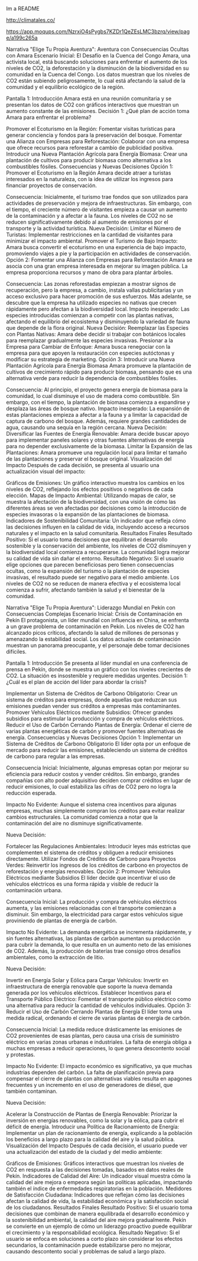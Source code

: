 Im a README

http://climatales.co/

https://app.moqups.com/NzrxiO4sPygbs7KZDr1QeZEsLMC3bzrq/view/page/a199c265a


Narrativa "Elige Tu Propia Aventura": Aventura con Consecuencias Ocultas con Amara
Escenario Inicial: El Desafío en la Cuenca del Congo
Amara, una activista local, está buscando soluciones para enfrentar el aumento de los niveles de CO2, la deforestación y la disminución de la biodiversidad en su comunidad en la Cuenca del Congo. Los datos muestran que los niveles de CO2 están subiendo peligrosamente, lo cual está afectando la salud de la comunidad y el equilibrio ecológico de la región.

Pantalla 1: Introducción
Amara está en una reunión comunitaria y se presentan los datos de CO2 con gráficos interactivos que muestran un aumento constante de las emisiones.
Decisión 1: ¿Qué plan de acción toma Amara para enfrentar el problema?

Promover el Ecoturismo en la Región: Fomentar visitas turísticas para generar conciencia y fondos para la preservación del bosque.
Fomentar una Alianza con Empresas para Reforestación: Colaborar con una empresa que ofrece recursos para reforestar a cambio de publicidad positiva.
Introducir una Nueva Plantación Agrícola para Energía Biomasa: Crear una plantación de cultivos para producir biomasa como alternativa a los combustibles fósiles.
Consecuencias y Nuevas Decisiones
Opción 1: Promover el Ecoturismo en la Región
Amara decide atraer a turistas interesados en la naturaleza, con la idea de utilizar los ingresos para financiar proyectos de conservación.

Consecuencia: Inicialmente, el turismo trae fondos que son utilizados para actividades de preservación y mejora de infraestructuras. Sin embargo, con el tiempo, el creciente número de visitantes empieza a causar un aumento de la contaminación y a afectar a la fauna.
Los niveles de CO2 no se reducen significativamente debido al aumento de emisiones por el transporte y la actividad turística.
Nueva Decisión:
Limitar el Número de Turistas: Implementar restricciones en la cantidad de visitantes para minimizar el impacto ambiental.
Promover el Turismo de Bajo Impacto: Amara busca convertir el ecoturismo en una experiencia de bajo impacto, promoviendo viajes a pie y la participación en actividades de conservación.
Opción 2: Fomentar una Alianza con Empresas para Reforestación
Amara se asocia con una gran empresa interesada en mejorar su imagen pública. La empresa proporciona recursos y mano de obra para plantar árboles.

Consecuencia: Las zonas reforestadas empiezan a mostrar signos de recuperación, pero la empresa, a cambio, instala vallas publicitarias y un acceso exclusivo para hacer promoción de sus esfuerzos. Más adelante, se descubre que la empresa ha utilizado especies no nativas que crecen rápidamente pero afectan a la biodiversidad local.
Impacto inesperado: Las especies introducidas comienzan a competir con las plantas nativas, afectando el equilibrio del ecosistema y disminuyendo la variedad de fauna que depende de la flora original.
Nueva Decisión:
Reemplazar las Especies con Plantas Nativas: Amara debe decidir si trabajar con botánicos locales para reemplazar gradualmente las especies invasivas.
Presionar a la Empresa para Cambiar de Enfoque: Amara busca renegociar con la empresa para que apoyen la restauración con especies autóctonas y modificar su estrategia de marketing.
Opción 3: Introducir una Nueva Plantación Agrícola para Energía Biomasa
Amara promueve la plantación de cultivos de crecimiento rápido para producir biomasa, pensando que es una alternativa verde para reducir la dependencia de combustibles fósiles.

Consecuencia: Al principio, el proyecto genera energía de biomasa para la comunidad, lo cual disminuye el uso de madera como combustible. Sin embargo, con el tiempo, la plantación de biomasa comienza a expandirse y desplaza las áreas de bosque nativo.
Impacto inesperado: La expansión de estas plantaciones empieza a afectar a la fauna y a limitar la capacidad de captura de carbono del bosque. Además, requiere grandes cantidades de agua, causando una sequía en la región cercana.
Nueva Decisión:
Diversificar las Fuentes de Energía Renovable: Amara decide buscar apoyo para implementar paneles solares y otras fuentes alternativas de energía para no depender exclusivamente de la biomasa.
Limitar la Expansión de las Plantaciones: Amara promueve una regulación local para limitar el tamaño de las plantaciones y preservar el bosque original.
Visualización del Impacto
Después de cada decisión, se presenta al usuario una actualización visual del impacto:

Gráficos de Emisiones: Un gráfico interactivo muestra los cambios en los niveles de CO2, reflejando los efectos positivos o negativos de cada elección.
Mapas de Impacto Ambiental: Utilizando mapas de calor, se muestra la afectación de la biodiversidad, con una visión de cómo las diferentes áreas se ven afectadas por decisiones como la introducción de especies invasoras o la expansión de las plantaciones de biomasa.
Indicadores de Sostenibilidad Comunitaria: Un indicador que refleja cómo las decisiones influyen en la calidad de vida, incluyendo acceso a recursos naturales y el impacto en la salud comunitaria.
Resultados Finales
Resultado Positivo: Si el usuario toma decisiones que equilibran el desarrollo sostenible y la conservación del ambiente, los niveles de CO2 disminuyen y la biodiversidad local comienza a recuperarse. La comunidad logra mejorar su calidad de vida sin dañar el entorno.
Resultado Negativo: Si el usuario elige opciones que parecen beneficiosas pero tienen consecuencias ocultas, como la expansión del turismo o la plantación de especies invasivas, el resultado puede ser negativo para el medio ambiente. Los niveles de CO2 no se reducen de manera efectiva y el ecosistema local comienza a sufrir, afectando también la salud y el bienestar de la comunidad.


Narrativa "Elige Tu Propia Aventura": Liderazgo Mundial en Pekín con Consecuencias Complejas
Escenario Inicial: Crisis de Contaminación en Pekín
El protagonista, un líder mundial con influencia en China, se enfrenta a un grave problema de contaminación en Pekín. Los niveles de CO2 han alcanzado picos críticos, afectando la salud de millones de personas y amenazando la estabilidad social. Los datos actuales de contaminación muestran un panorama preocupante, y el personaje debe tomar decisiones difíciles.

Pantalla 1: Introducción
Se presenta al líder mundial en una conferencia de prensa en Pekín, donde se muestra un gráfico con los niveles crecientes de CO2. La situación es insostenible y requiere medidas urgentes.
Decisión 1: ¿Cuál es el plan de acción del líder para abordar la crisis?

Implementar un Sistema de Créditos de Carbono Obligatorio: Crear un sistema de créditos para empresas, donde aquellas que reduzcan sus emisiones puedan vender sus créditos a empresas más contaminantes.
Promover Vehículos Eléctricos mediante Subsidios: Ofrecer grandes subsidios para estimular la producción y compra de vehículos eléctricos.
Reducir el Uso de Carbón Cerrando Plantas de Energía: Ordenar el cierre de varias plantas energéticas de carbón y promover fuentes alternativas de energía.
Consecuencias y Nuevas Decisiones
Opción 1: Implementar un Sistema de Créditos de Carbono Obligatorio
El líder opta por un enfoque de mercado para reducir las emisiones, estableciendo un sistema de créditos de carbono para regular a las empresas.

Consecuencia Inicial: Inicialmente, algunas empresas optan por mejorar su eficiencia para reducir costos y vender créditos. Sin embargo, grandes compañías con alto poder adquisitivo deciden comprar créditos en lugar de reducir emisiones, lo cual estabiliza las cifras de CO2 pero no logra la reducción esperada.

Impacto No Evidente: Aunque el sistema crea incentivos para algunas empresas, muchas simplemente compran los créditos para evitar realizar cambios estructurales. La comunidad comienza a notar que la contaminación del aire no disminuye significativamente.

Nueva Decisión:

Fortalecer las Regulaciones Ambientales: Introducir leyes más estrictas que complementen el sistema de créditos y obliguen a reducir emisiones directamente.
Utilizar Fondos de Créditos de Carbono para Proyectos Verdes: Reinvertir los ingresos de los créditos de carbono en proyectos de reforestación y energías renovables.
Opción 2: Promover Vehículos Eléctricos mediante Subsidios
El líder decide que incentivar el uso de vehículos eléctricos es una forma rápida y visible de reducir la contaminación urbana.

Consecuencia Inicial: La producción y compra de vehículos eléctricos aumenta, y las emisiones relacionadas con el transporte comienzan a disminuir. Sin embargo, la electricidad para cargar estos vehículos sigue proviniendo de plantas de energía de carbón.

Impacto No Evidente: La demanda energética se incrementa rápidamente, y sin fuentes alternativas, las plantas de carbón aumentan su producción para cubrir la demanda, lo que resulta en un aumento neto de las emisiones de CO2. Además, la producción de baterías trae consigo otros desafíos ambientales, como la extracción de litio.

Nueva Decisión:

Invertir en Energía Solar y Eólica para Cargar Vehículos: Invertir en infraestructura de energía renovable que soporte la nueva demanda generada por los vehículos eléctricos.
Establecer Incentivos para el Transporte Público Eléctrico: Fomentar el transporte público eléctrico como una alternativa para reducir la cantidad de vehículos individuales.
Opción 3: Reducir el Uso de Carbón Cerrando Plantas de Energía
El líder toma una medida radical, ordenando el cierre de varias plantas de energía de carbón.

Consecuencia Inicial: La medida reduce drásticamente las emisiones de CO2 provenientes de esas plantas, pero causa una crisis de suministro eléctrico en varias zonas urbanas e industriales. La falta de energía obliga a muchas empresas a reducir operaciones, lo que genera descontento social y protestas.

Impacto No Evidente: El impacto económico es significativo, ya que muchas industrias dependen del carbón. La falta de planificación previa para compensar el cierre de plantas con alternativas viables resulta en apagones frecuentes y un incremento en el uso de generadores de diésel, que también contaminan.

Nueva Decisión:

Acelerar la Construcción de Plantas de Energía Renovable: Priorizar la inversión en energías renovables, como la solar y la eólica, para cubrir el déficit de energía.
Introducir una Política de Racionamiento de Energía: Implementar un plan de racionamiento de energía, explicando a la población los beneficios a largo plazo para la calidad del aire y la salud pública.
Visualización del Impacto
Después de cada decisión, el usuario puede ver una actualización del estado de la ciudad y del medio ambiente:

Gráficos de Emisiones: Gráficos interactivos que muestran los niveles de CO2 en respuesta a las decisiones tomadas, basados en datos reales de Pekín.
Indicadores de Calidad del Aire: Un indicador visual muestra cómo la calidad del aire mejora o empeora según las políticas aplicadas, impactando también el índice de enfermedades respiratorias en la población.
Medidores de Satisfacción Ciudadana: Indicadores que reflejan cómo las decisiones afectan la calidad de vida, la estabilidad económica y la satisfacción social de los ciudadanos.
Resultados Finales
Resultado Positivo: Si el usuario toma decisiones que combinan de manera equilibrada el desarrollo económico y la sostenibilidad ambiental, la calidad del aire mejora gradualmente. Pekín se convierte en un ejemplo de cómo un liderazgo proactivo puede equilibrar el crecimiento y la responsabilidad ecológica.
Resultado Negativo: Si el usuario se enfoca en soluciones a corto plazo sin considerar los efectos secundarios, la contaminación puede estabilizarse pero no mejorar, causando descontento social y problemas de salud a largo plazo.
